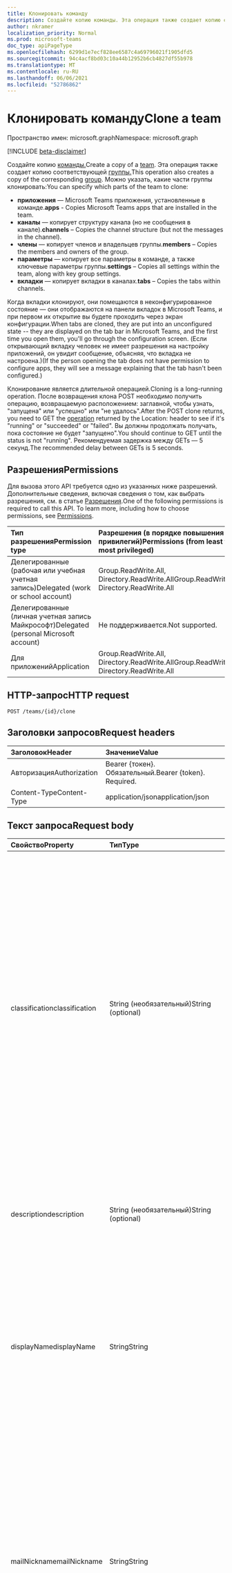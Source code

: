 ```yaml
---
title: Клонировать команду
description: Создайте копию команды. Эта операция также создает копию соответствующей группы.
author: nkramer
localization_priority: Normal
ms.prod: microsoft-teams
doc_type: apiPageType
ms.openlocfilehash: 6299d1e7ecf828ee6587c4a69796021f1905dfd5
ms.sourcegitcommit: 94c4acf8bd03c10a44b12952b6cb4827df55b978
ms.translationtype: MT
ms.contentlocale: ru-RU
ms.lasthandoff: 06/06/2021
ms.locfileid: "52786862"
---
```

# <a name="clone-a-team"></a><span data-ttu-id="da9a5-104">Клонировать команду</span><span class="sxs-lookup"><span data-stu-id="da9a5-104">Clone a team</span></span>

<span data-ttu-id="da9a5-105">Пространство имен: microsoft.graph</span><span class="sxs-lookup"><span data-stu-id="da9a5-105">Namespace: microsoft.graph</span></span>

[!INCLUDE [beta-disclaimer](../../includes/beta-disclaimer.md)]

<span data-ttu-id="da9a5-106">Создайте копию [команды.](../resources/team.md)</span><span class="sxs-lookup"><span data-stu-id="da9a5-106">Create a copy of a [team](../resources/team.md).</span></span> <span data-ttu-id="da9a5-107">Эта операция также создает копию соответствующей [группы.](../resources/group.md)</span><span class="sxs-lookup"><span data-stu-id="da9a5-107">This operation also creates a copy of the corresponding [group](../resources/group.md).</span></span>
<span data-ttu-id="da9a5-108">Можно указать, какие части группы клонировать:</span><span class="sxs-lookup"><span data-stu-id="da9a5-108">You can specify which parts of the team to clone:</span></span>

- <span data-ttu-id="da9a5-109">**приложения** — Microsoft Teams приложения, установленные в команде.</span><span class="sxs-lookup"><span data-stu-id="da9a5-109">**apps** - Copies Microsoft Teams apps that are installed in the team.</span></span> 
- <span data-ttu-id="da9a5-110">**каналы** — копирует структуру канала (но не сообщения в канале).</span><span class="sxs-lookup"><span data-stu-id="da9a5-110">**channels** – Copies the channel structure (but not the messages in the channel).</span></span>
- <span data-ttu-id="da9a5-111">**члены** — копирует членов и владельцев группы.</span><span class="sxs-lookup"><span data-stu-id="da9a5-111">**members** – Copies the members and owners of the group.</span></span>
- <span data-ttu-id="da9a5-112">**параметры** — копирует все параметры в команде, а также ключевые параметры группы.</span><span class="sxs-lookup"><span data-stu-id="da9a5-112">**settings** – Copies all settings within the team, along with key group settings.</span></span>
- <span data-ttu-id="da9a5-113">**вкладки** — копирует вкладки в каналах.</span><span class="sxs-lookup"><span data-stu-id="da9a5-113">**tabs** – Copies the tabs within channels.</span></span>

<span data-ttu-id="da9a5-114">Когда вкладки клонируют, они помещаются в неконфигурированное состояние — они отображаются на панели вкладок в Microsoft Teams, и при первом их открытие вы будете проходить через экран конфигурации.</span><span class="sxs-lookup"><span data-stu-id="da9a5-114">When tabs are cloned, they are put into an unconfigured state -- they are displayed on the tab bar in Microsoft Teams, and the first time you open them, you'll go through the configuration screen.</span></span> <span data-ttu-id="da9a5-115">(Если открывающий вкладку человек не имеет разрешения на настройку приложений, он увидит сообщение, объясняя, что вкладка не настроена.)</span><span class="sxs-lookup"><span data-stu-id="da9a5-115">(If the person opening the tab does not have permission to configure apps, they will see a message explaining that the tab hasn't been configured.)</span></span>

<span data-ttu-id="da9a5-116">Клонирование является длительной операцией.</span><span class="sxs-lookup"><span data-stu-id="da9a5-116">Cloning is a long-running operation.</span></span>
<span data-ttu-id="da9a5-117">После возвращения клона POST необходимо получить [](../resources/teamsasyncoperation.md) операцию, возвращаемую расположением: заглавной, чтобы узнать, "запущена" или "успешно" или "не удалось".</span><span class="sxs-lookup"><span data-stu-id="da9a5-117">After the POST clone returns, you need to GET the [operation](../resources/teamsasyncoperation.md) returned by the Location: header to see if it's "running" or "succeeded" or "failed".</span></span> <span data-ttu-id="da9a5-118">Вы должны продолжать получать, пока состояние не будет "запущено".</span><span class="sxs-lookup"><span data-stu-id="da9a5-118">You should continue to GET until the status is not "running".</span></span> <span data-ttu-id="da9a5-119">Рекомендуемая задержка между GETs — 5 секунд.</span><span class="sxs-lookup"><span data-stu-id="da9a5-119">The recommended delay between GETs is 5 seconds.</span></span>

## <a name="permissions"></a><span data-ttu-id="da9a5-120">Разрешения</span><span class="sxs-lookup"><span data-stu-id="da9a5-120">Permissions</span></span>

<span data-ttu-id="da9a5-p105">Для вызова этого API требуется одно из указанных ниже разрешений. Дополнительные сведения, включая сведения о том, как выбрать разрешения, см. в статье [Разрешения](/graph/permissions-reference).</span><span class="sxs-lookup"><span data-stu-id="da9a5-p105">One of the following permissions is required to call this API. To learn more, including how to choose permissions, see [Permissions](/graph/permissions-reference).</span></span>

|<span data-ttu-id="da9a5-123">Тип разрешения</span><span class="sxs-lookup"><span data-stu-id="da9a5-123">Permission type</span></span>      | <span data-ttu-id="da9a5-124">Разрешения (в порядке повышения привилегий)</span><span class="sxs-lookup"><span data-stu-id="da9a5-124">Permissions (from least to most privileged)</span></span>              |
|:--------------------|:---------------------------------------------------------|
|<span data-ttu-id="da9a5-125">Делегированные (рабочая или учебная учетная запись)</span><span class="sxs-lookup"><span data-stu-id="da9a5-125">Delegated (work or school account)</span></span>     | <span data-ttu-id="da9a5-126">Group.ReadWrite.All, Directory.ReadWrite.All</span><span class="sxs-lookup"><span data-stu-id="da9a5-126">Group.ReadWrite.All, Directory.ReadWrite.All</span></span> |
|<span data-ttu-id="da9a5-127">Делегированные (личная учетная запись Майкрософт)</span><span class="sxs-lookup"><span data-stu-id="da9a5-127">Delegated (personal Microsoft account)</span></span> | <span data-ttu-id="da9a5-128">Не поддерживается.</span><span class="sxs-lookup"><span data-stu-id="da9a5-128">Not supported.</span></span>    |
|<span data-ttu-id="da9a5-129">Для приложений</span><span class="sxs-lookup"><span data-stu-id="da9a5-129">Application</span></span>                            | <span data-ttu-id="da9a5-130">Group.ReadWrite.All, Directory.ReadWrite.All</span><span class="sxs-lookup"><span data-stu-id="da9a5-130">Group.ReadWrite.All, Directory.ReadWrite.All</span></span> |

## <a name="http-request"></a><span data-ttu-id="da9a5-131">HTTP-запрос</span><span class="sxs-lookup"><span data-stu-id="da9a5-131">HTTP request</span></span>
<!-- { "blockType": "ignored" } -->
```http
POST /teams/{id}/clone
```

## <a name="request-headers"></a><span data-ttu-id="da9a5-132">Заголовки запросов</span><span class="sxs-lookup"><span data-stu-id="da9a5-132">Request headers</span></span>
| <span data-ttu-id="da9a5-133">Заголовок</span><span class="sxs-lookup"><span data-stu-id="da9a5-133">Header</span></span>       | <span data-ttu-id="da9a5-134">Значение</span><span class="sxs-lookup"><span data-stu-id="da9a5-134">Value</span></span> |
|:---------------|:--------|
| <span data-ttu-id="da9a5-135">Авторизация</span><span class="sxs-lookup"><span data-stu-id="da9a5-135">Authorization</span></span>  | <span data-ttu-id="da9a5-p106">Bearer {токен}. Обязательный.</span><span class="sxs-lookup"><span data-stu-id="da9a5-p106">Bearer {token}. Required.</span></span>  |
| <span data-ttu-id="da9a5-138">Content-Type</span><span class="sxs-lookup"><span data-stu-id="da9a5-138">Content-Type</span></span>  | <span data-ttu-id="da9a5-139">application/json</span><span class="sxs-lookup"><span data-stu-id="da9a5-139">application/json</span></span>  |

## <a name="request-body"></a><span data-ttu-id="da9a5-140">Текст запроса</span><span class="sxs-lookup"><span data-stu-id="da9a5-140">Request body</span></span>

| <span data-ttu-id="da9a5-141">Свойство</span><span class="sxs-lookup"><span data-stu-id="da9a5-141">Property</span></span>     | <span data-ttu-id="da9a5-142">Тип</span><span class="sxs-lookup"><span data-stu-id="da9a5-142">Type</span></span>   |<span data-ttu-id="da9a5-143">Описание</span><span class="sxs-lookup"><span data-stu-id="da9a5-143">Description</span></span>|
|:---------------|:--------|:----------|
|<span data-ttu-id="da9a5-144">classification</span><span class="sxs-lookup"><span data-stu-id="da9a5-144">classification</span></span>|<span data-ttu-id="da9a5-145">String (необязательный)</span><span class="sxs-lookup"><span data-stu-id="da9a5-145">String (optional)</span></span>|<span data-ttu-id="da9a5-146">Описывает классификацию для группы (например, низкое, среднее или высокое влияние бизнеса).</span><span class="sxs-lookup"><span data-stu-id="da9a5-146">Describes a classification for the group (such as low, medium or high business impact).</span></span> <span data-ttu-id="da9a5-147">Допустимые значения для этого свойства определяются путем создания значения параметра [ClassificationList](../resources/directorysetting.md) на основе [определения шаблона.](../resources/directorysettingtemplate.md)</span><span class="sxs-lookup"><span data-stu-id="da9a5-147">Valid values for this property are defined by creating a ClassificationList [setting](../resources/directorysetting.md) value, based on the [template definition](../resources/directorysettingtemplate.md).</span></span> <span data-ttu-id="da9a5-148">Если классификация не указана, классификация будет скопирована из исходной группы или группы.</span><span class="sxs-lookup"><span data-stu-id="da9a5-148">If classification is not specified, the classification will be copied from the original team/group.</span></span>|
|<span data-ttu-id="da9a5-149">description</span><span class="sxs-lookup"><span data-stu-id="da9a5-149">description</span></span>|<span data-ttu-id="da9a5-150">String (необязательный)</span><span class="sxs-lookup"><span data-stu-id="da9a5-150">String (optional)</span></span>|<span data-ttu-id="da9a5-151">Необязательное описание для группы.</span><span class="sxs-lookup"><span data-stu-id="da9a5-151">An optional description for the group.</span></span> <span data-ttu-id="da9a5-152">Если это свойство не указано, оно останется пустым.</span><span class="sxs-lookup"><span data-stu-id="da9a5-152">If this property is not specified, it will be left blank.</span></span>|
|<span data-ttu-id="da9a5-153">displayName</span><span class="sxs-lookup"><span data-stu-id="da9a5-153">displayName</span></span>|<span data-ttu-id="da9a5-154">String</span><span class="sxs-lookup"><span data-stu-id="da9a5-154">String</span></span>|<span data-ttu-id="da9a5-p109">Отображаемое имя для группы. Это свойство необходимо при создании группы. Оно не может быть удалено во время обновления. Поддерживает параметры $filter и $orderby.</span><span class="sxs-lookup"><span data-stu-id="da9a5-p109">The display name for the group. This property is required when a group is created and it cannot be cleared during updates. Supports $filter and $orderby.</span></span>|
|<span data-ttu-id="da9a5-158">mailNickname</span><span class="sxs-lookup"><span data-stu-id="da9a5-158">mailNickname</span></span>|<span data-ttu-id="da9a5-159">String</span><span class="sxs-lookup"><span data-stu-id="da9a5-159">String</span></span>|<span data-ttu-id="da9a5-160">Почтовый псевдоним для группы (уникальный в организации).</span><span class="sxs-lookup"><span data-stu-id="da9a5-160">The mail alias for the group, unique in the organization.</span></span> <span data-ttu-id="da9a5-161">Это свойство должно быть указано при создании группы.</span><span class="sxs-lookup"><span data-stu-id="da9a5-161">This property must be specified when a group is created.</span></span> <span data-ttu-id="da9a5-162">Поддерживает параметр $filter.</span><span class="sxs-lookup"><span data-stu-id="da9a5-162">Supports $filter.</span></span> <span data-ttu-id="da9a5-163">Если это свойство не указано, оно будет вычисляться из displayName.</span><span class="sxs-lookup"><span data-stu-id="da9a5-163">If this property is not specified, it will be computed from the displayName.</span></span> <span data-ttu-id="da9a5-164">Известная проблема: это свойство в настоящее время игнорируется.</span><span class="sxs-lookup"><span data-stu-id="da9a5-164">Known issue: this property is currently ignored.</span></span>|
|<span data-ttu-id="da9a5-165">partsToClone</span><span class="sxs-lookup"><span data-stu-id="da9a5-165">partsToClone</span></span>| [<span data-ttu-id="da9a5-166">clonableTeamParts</span><span class="sxs-lookup"><span data-stu-id="da9a5-166">clonableTeamParts</span></span>](../resources/clonableteamparts.md) |<span data-ttu-id="da9a5-167">Разделенный запятой список частей для клонирования.</span><span class="sxs-lookup"><span data-stu-id="da9a5-167">A comma-separated list of the parts to clone.</span></span> <span data-ttu-id="da9a5-168">Юридическими частями являются "приложения, вкладки, параметры, каналы, члены".</span><span class="sxs-lookup"><span data-stu-id="da9a5-168">Legal parts are "apps, tabs, settings, channels, members".</span></span>|
|<span data-ttu-id="da9a5-169">visibility</span><span class="sxs-lookup"><span data-stu-id="da9a5-169">visibility</span></span>|<span data-ttu-id="da9a5-170">[teamVisibilityType](../resources/teamvisibilitytype.md) (необязательный)</span><span class="sxs-lookup"><span data-stu-id="da9a5-170">[teamVisibilityType](../resources/teamvisibilitytype.md) (optional)</span></span>| <span data-ttu-id="da9a5-171">Указывает видимость группы.</span><span class="sxs-lookup"><span data-stu-id="da9a5-171">Specifies the visibility of the group.</span></span> <span data-ttu-id="da9a5-172">Возможные значения: **Private**, **Public**.</span><span class="sxs-lookup"><span data-stu-id="da9a5-172">Possible values are: **Private**, **Public**.</span></span> <span data-ttu-id="da9a5-173">Если видимость не указана, видимость будет скопирована из исходной группы или группы.</span><span class="sxs-lookup"><span data-stu-id="da9a5-173">If visibility is not specified, the visibility will be copied from the original team/group.</span></span> <span data-ttu-id="da9a5-174">Если клонированная группа является командой **educationClass,** параметр видимости игнорируется, а видимость новой группы будет задана в hiddenMembership.</span><span class="sxs-lookup"><span data-stu-id="da9a5-174">If the team being cloned is an **educationClass** team, the visibility parameter is ignored, and the new group's visibility will be set to HiddenMembership.</span></span>|

## <a name="response"></a><span data-ttu-id="da9a5-175">Отклик</span><span class="sxs-lookup"><span data-stu-id="da9a5-175">Response</span></span>

<span data-ttu-id="da9a5-176">В случае успешного использования этот метод возвращает код ответа с заготвом `202 Accepted` Location: header, указывав на [ресурс](../resources/teamsasyncoperation.md) операции.</span><span class="sxs-lookup"><span data-stu-id="da9a5-176">If successful, this method will return a `202 Accepted` response code with a Location: header pointing to the [operation](../resources/teamsasyncoperation.md) resource.</span></span>
<span data-ttu-id="da9a5-177">По завершению операции ресурс операции покажет вам id созданной команды.</span><span class="sxs-lookup"><span data-stu-id="da9a5-177">When the operation is complete, the operation resource will tell you the id of the created team.</span></span>

## <a name="example"></a><span data-ttu-id="da9a5-178">Пример</span><span class="sxs-lookup"><span data-stu-id="da9a5-178">Example</span></span>
#### <a name="request"></a><span data-ttu-id="da9a5-179">Запрос</span><span class="sxs-lookup"><span data-stu-id="da9a5-179">Request</span></span>
<span data-ttu-id="da9a5-180">Ниже приведен пример запроса.</span><span class="sxs-lookup"><span data-stu-id="da9a5-180">The following is an example of the request.</span></span>

# <a name="http"></a>[<span data-ttu-id="da9a5-181">HTTP</span><span class="sxs-lookup"><span data-stu-id="da9a5-181">HTTP</span></span>](#tab/http)
<!-- {
  "blockType": "request",
  "name": "clone_team"
}-->
```http
POST /teams/{id}/clone
Content-Type: application/json

{  
     "displayName": "Library Assist",
     "description": "Self help community for library",
     "mailNickname": "libassist",
     "partsToClone": "apps,tabs,settings,channels,members",
     "visibility": "public"
}
```
# <a name="c"></a>[<span data-ttu-id="da9a5-182">C#</span><span class="sxs-lookup"><span data-stu-id="da9a5-182">C#</span></span>](#tab/csharp)
[!INCLUDE [sample-code](../includes/snippets/csharp/clone-team-csharp-snippets.md)]
[!INCLUDE [sdk-documentation](../includes/snippets/snippets-sdk-documentation-link.md)]

# <a name="javascript"></a>[<span data-ttu-id="da9a5-183">JavaScript</span><span class="sxs-lookup"><span data-stu-id="da9a5-183">JavaScript</span></span>](#tab/javascript)
[!INCLUDE [sample-code](../includes/snippets/javascript/clone-team-javascript-snippets.md)]
[!INCLUDE [sdk-documentation](../includes/snippets/snippets-sdk-documentation-link.md)]

# <a name="objective-c"></a>[<span data-ttu-id="da9a5-184">Objective-C</span><span class="sxs-lookup"><span data-stu-id="da9a5-184">Objective-C</span></span>](#tab/objc)
[!INCLUDE [sample-code](../includes/snippets/objc/clone-team-objc-snippets.md)]
[!INCLUDE [sdk-documentation](../includes/snippets/snippets-sdk-documentation-link.md)]

# <a name="java"></a>[<span data-ttu-id="da9a5-185">Java</span><span class="sxs-lookup"><span data-stu-id="da9a5-185">Java</span></span>](#tab/java)
[!INCLUDE [sample-code](../includes/snippets/java/clone-team-java-snippets.md)]
[!INCLUDE [sdk-documentation](../includes/snippets/snippets-sdk-documentation-link.md)]

---


#### <a name="response"></a><span data-ttu-id="da9a5-186">Отклик</span><span class="sxs-lookup"><span data-stu-id="da9a5-186">Response</span></span>
<span data-ttu-id="da9a5-187">Ниже приведен пример ответа.</span><span class="sxs-lookup"><span data-stu-id="da9a5-187">The following is an example of the response.</span></span> <span data-ttu-id="da9a5-188">Примечание. Объект отклика, показанный здесь, может быть сокращен для удобочитаемости.</span><span class="sxs-lookup"><span data-stu-id="da9a5-188">Note: The response object shown here might be shortened for readability.</span></span>
<!-- {
  "blockType": "response"
} -->
```http
HTTP/1.1 202 Accepted
Location: /teams({id})/operations({opId})
Content-Type: text/plain
Content-Length: 0
```

<!-- uuid: 8fcb5dbc-d5aa-4681-8e31-b001d5168d79
2015-10-25 14:57:30 UTC -->
<!--
{
  "type": "#page.annotation",
  "description": "Create Team",
  "keywords": "",
  "section": "documentation",
  "tocPath": "",
  "suppressions": []
}
-->


